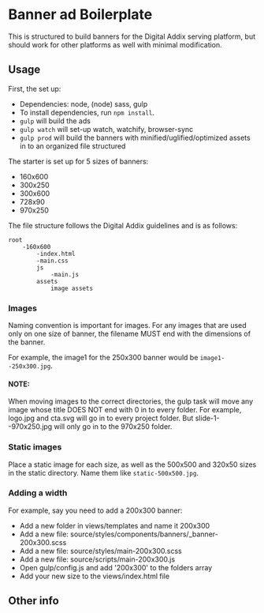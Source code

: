 # Banner ad Boilerplate

This is structured to build banners for the Digital Addix serving platform, but should work for other platforms as well with minimal modification.

## Usage

First, the set up:

* Dependencies: node, (node) sass, gulp
* To install dependencies, run `npm install`.
* `gulp` will build the ads
* `gulp watch` will set-up watch, watchify, browser-sync
* `gulp prod` will build the banners with minified/uglified/optimized assets in to an organized file structured

The starter is set up for 5 sizes of banners:

* 160x600
* 300x250
* 300x600
* 728x90
* 970x250

The file structure follows the Digital Addix guidelines and is as follows:

```
root
    -160x600
        -index.html
        -main.css
        js
            -main.js
        assets
            image assets
```

### Images
Naming convention is important for images. For any images that are used only on one size of banner, the filename MUST end with the dimensions of the banner.

For example, the image1 for the 250x300 banner would be `image1--250x300.jpg`.

#### NOTE:
When moving images to the correct directories, the gulp task will move any image whose title DOES NOT end with 0 in to every folder. For example, logo.jpg and cta.svg will go in to every project folder. But slide-1--970x250.jpg will only go in to the 970x250 folder.

### Static images
Place a static image for each size, as well as the 500x500 and 320x50 sizes in the static directory. Name them like `static-500x500.jpg`.

### Adding a width
For example, say you need to add a 200x300 banner:

* Add a new folder in views/templates and name it 200x300
* Add a new file: source/styles/components/banners/\_banner-200x300.scss
* Add a new file: source/styles/main-200x300.scss
* Add a new file: source/scripts/main-200x300.js
* Open gulp/config.js and add '200x300' to the folders array
* Add your new size to the views/index.html file

## Other info
